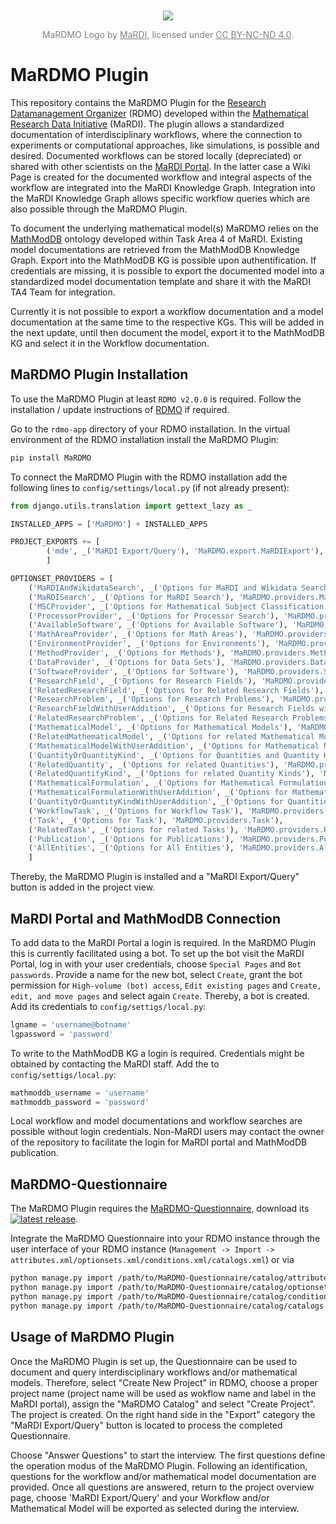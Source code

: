 <div align='center' style="margin-top: 50px; font-size: 14px; color: grey;">
  <img src="https://github.com/user-attachments/assets/98c92c58-9d31-41ca-a3ca-189bbfb92101" />
  <p>MaRDMO Logo by <a href="https://www.mardi4nfdi.de/about/mission" target="_blank" style="color: grey;">MaRDI</a>, licensed under <a href="https://creativecommons.org/licenses/by-nc-nd/4.0/" target="_blank" style="color: grey;">CC BY-NC-ND 4.0</a>.</p>
</div>


# MaRDMO Plugin

This repository contains the MaRDMO Plugin for the [Research Datamanagement Organizer](https://rdmorganiser.github.io/) (RDMO) developed within the [Mathematical Research Data Initiative](https://www.mardi4nfdi.de/about/mission) (MaRDI). The plugin allows a standardized documentation of interdisciplinary workflows, where the connection to experiments or computational approaches, like simulations, is possible and desired. Documented workflows can be stored locally (depreciated) or shared with other scientists on the [MaRDI Portal](https://portal.mardi4nfdi.de/wiki/Portal). In the latter case a Wiki Page is created for the documented workflow and integral aspects of the workflow are integrated into the MaRDI Knowledge Graph. Integration into the MaRDI Knowledge Graph allows specific workflow queries which are also possible through the MaRDMO Plugin.

To document the underlying mathematical model(s) MaRDMO relies on the [MathModDB](https://portal.mardi4nfdi.de/wiki/MathModDB) ontology developed within Task Area 4 of MaRDI. Existing model documentations are retrieved from the MathModDB Knowledge Graph. Export into the MathModDB KG is possible upon authentification. If credentials are missing, it is possible to export the documented model into a standardized model documentation template and share it with the MaRDI TA4 Team for integration.

Currently it is not possible to export a workflow documentation and a model documentation at the same time to the respective KGs. This will be added in the next update, until then document the model, export it to the MathModDB KG and select it in the Workflow documentation.    
  
## MaRDMO Plugin Installation

To use the MaRDMO Plugin at least `RDMO v2.0.0` is required. Follow the installation / update instructions of [RDMO](https://rdmo.readthedocs.io/en/latest/installation) if required. 

Go to the `rdmo-app` directory of your RDMO installation. In the virtual environment of the RDMO installation install the MaRDMO Plugin:

```bash
pip install MaRDMO
```

To connect the MaRDMO Plugin with the RDMO installation add the following lines to `config/settings/local.py` (if not already present):

```python
from django.utils.translation import gettext_lazy as _ 
``` 

```python
INSTALLED_APPS = ['MaRDMO'] + INSTALLED_APPS

PROJECT_EXPORTS += [
        ('mde', _('MaRDI Export/Query'), 'MaRDMO.export.MaRDIExport'),
        ]

OPTIONSET_PROVIDERS = [
    ('MaRDIAndWikidataSearch', _('Options for MaRDI and Wikidata Search'), 'MaRDMO.providers.MaRDIAndWikidataSearch'),
    ('MaRDISearch', _('Options for MaRDI Search'), 'MaRDMO.providers.MaRDISearch'),
    ('MSCProvider', _('Options for Mathematical Subject Classification Search'), 'MaRDMO.providers.MSCProvider'),
    ('ProcessorProvider', _('Options for Processor Search'), 'MaRDMO.providers.ProcessorProvider'),
    ('AvailableSoftware', _('Options for Available Software'), 'MaRDMO.providers.AvailableSoftware'),
    ('MathAreaProvider', _('Options for Math Areas'), 'MaRDMO.providers.MathAreaProvider'),
    ('EnvironmentProvider', _('Options for Environments'), 'MaRDMO.providers.EnvironmentProvider'),
    ('MethodProvider', _('Options for Methods'), 'MaRDMO.providers.MethodProvider'),
    ('DataProvider', _('Options for Data Sets'), 'MaRDMO.providers.DataProvider'),
    ('SoftwareProvider', _('Options for Software'), 'MaRDMO.providers.SoftwareProvider'),
    ('ResearchField', _('Options for Research Fields'), 'MaRDMO.providers.ResearchField'),
    ('RelatedResearchField', _('Options for Related Research Fields'), 'MaRDMO.providers.RelatedResearchField'),
    ('ResearchProblem', _('Options for Research Problems'), 'MaRDMO.providers.ResearchProblem'),
    ('ResearchFieldWithUserAddition', _('Options for Research Fields with User Additions'), 'MaRDMO.providers.ResearchFieldWithUserAddition'),
    ('RelatedResearchProblem', _('Options for Related Research Problems'), 'MaRDMO.providers.RelatedResearchProblem'),
    ('MathematicalModel', _('Options for Mathematical Models'), 'MaRDMO.providers.MathematicalModel'),
    ('RelatedMathematicalModel', _('Options for related Mathematical Model'), 'MaRDMO.providers.RelatedMathematicalModel'),
    ('MathematicalModelWithUserAddition', _('Options for Mathematical Models with User Additions'), 'MaRDMO.providers.MathematicalModelWithUserAddition'),
    ('QuantityOrQuantityKind', _('Options for Quantities and Quantity Kinds'), 'MaRDMO.providers.QuantityOrQuantityKind'),
    ('RelatedQuantity', _('Options for related Quantities'), 'MaRDMO.providers.RelatedQuantity'),
    ('RelatedQuantityKind', _('Options for related Quantity Kinds'), 'MaRDMO.providers.RelatedQuantityKind'),
    ('MathematicalFormulation', _('Options for Mathematical Formulation'), 'MaRDMO.providers.MathematicalFormulation'),
    ('MathematicalFormulationWithUserAddition', _('Options for Mathematical Formulations with User Additions '), 'MaRDMO.providers.MathematicalFormulationWithUserAddition'),
    ('QuantityOrQuantityKindWithUserAddition', _('Options for Quantities and Quantity Kinds with User Additions'), 'MaRDMO.providers.QuantityOrQuantityKindWithUserAddition'),
    ('WorkflowTask', _('Options for Workflow Task'), 'MaRDMO.providers.WorkflowTask'),
    ('Task', _('Options for Task'), 'MaRDMO.providers.Task'),
    ('RelatedTask', _('Options for related Tasks'), 'MaRDMO.providers.RelatedTask'),
    ('Publication', _('Options for Publications'), 'MaRDMO.providers.Publication'),
    ('AllEntities', _('Options for All Entities'), 'MaRDMO.providers.AllEntities')
    ]
```

Thereby, the MaRDMO Plugin is installed and a "MaRDI Export/Query" button is added in the project view.

## MaRDI Portal and MathModDB Connection

To add data to the MaRDI Portal a login is required. In the MaRDMO Plugin this is currently facilitated using a bot. To set up the bot visit the MaRDI Portal, log in with your user credentials, choose `Special Pages` and `Bot passwords`. Provide a name for the new bot, select `Create`, grant the bot permission for `High-volume (bot) access`, `Edit existing pages` and `Create, edit, and move pages` and select again `Create`. Thereby, a bot is created. Add its credentials to `config/settigs/local.py`:

```python
lgname = 'username@botname'
lgpassword = 'password'
```

To write to the MathModDB KG a login is required. Credentials might be obtained by contacting the MaRDI staff. Add the to `config/settigs/local.py`:

```python
mathmoddb_username = 'username'
mathmoddb_password = 'password'
``` 

Local workflow and model documentations and workflow searches are possible without login credentials. Non-MaRDI users may contact the owner of the repository to facilitate the login for MaRDI portal and MathModDB publication.

## MaRDMO-Questionnaire        

The MaRDMO Plugin requires the [MaRDMO-Questionnaire](https://github.com/MarcoReidelbach/MaRDMO-Questionnaire), download its [![latest release](https://img.shields.io/github/v/release/MarcoReidelbach/MaRDMO-Questionnaire)](https://github.com/MarcoReidelbach/MaRDMO-Questionnaire/releases/latest).

Integrate the MaRDMO Questionnaire into your RDMO instance through the user interface of your RDMO instance (`Management -> Import -> attributes.xml/optionsets.xml/conditions.xml/catalogs.xml`) or via 

```bash
python manage.py import /path/to/MaRDMO-Questionnaire/catalog/attributes.xml
python manage.py import /path/to/MaRDMO-Questionnaire/catalog/optionsets.xml
python manage.py import /path/to/MaRDMO-Questionnaire/catalog/conditions.xml
python manage.py import /path/to/MaRDMO-Questionnaire/catalog/catalogs.xml
```

## Usage of MaRDMO Plugin

Once the MaRDMO Plugin is set up, the Questionnaire can be used to document and query interdisciplinary workflows and/or mathematical models. Therefore, select "Create New Project" in RDMO, choose a proper project name (project name will be used as wokflow name and label in the MaRDI portal), assign the "MaRDMO Catalog" and select "Create Project". The project is created. On the right hand side in the "Export" category the "MaRDI Export/Query" button is located to process the completed Questionnaire.     

Choose "Answer Questions" to start the interview. The first questions define the operation modus of the MaRDMO Plugin. Following an identification, questions for the workflow and/or mathematical model documentation are provided. Once all questions are answered, return to the project overview page, choose 'MaRDI Export/Query' and your Workflow and/or Mathematical Model will be exported as selected during the interview.  

